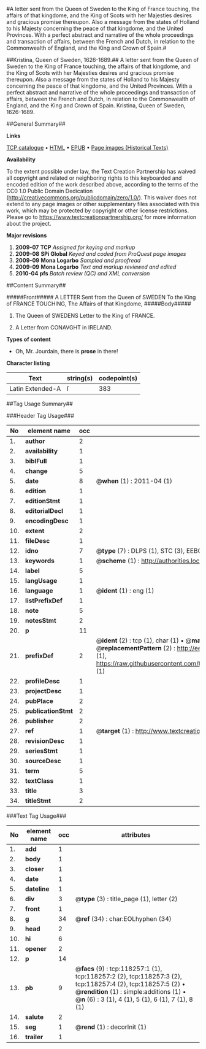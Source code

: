 #A letter sent from the Queen of Sweden to the King of France touching, the affairs of that kingdome, and the King of Scots with her Majesties desires and gracious promise thereupon. Also a message from the states of Holland to his Majesty concerning the peace of that kingdome, and the United Provinces. With a perfect abstract and narrative of the whole proceedings and transaction of affairs, between the French and Dutch, in relation to the Commonwealth of England, and the King and Crown of Spain.#

##Kristina, Queen of Sweden, 1626-1689.##
A letter sent from the Queen of Sweden to the King of France touching, the affairs of that kingdome, and the King of Scots with her Majesties desires and gracious promise thereupon. Also a message from the states of Holland to his Majesty concerning the peace of that kingdome, and the United Provinces. With a perfect abstract and narrative of the whole proceedings and transaction of affairs, between the French and Dutch, in relation to the Commonwealth of England, and the King and Crown of Spain.
Kristina, Queen of Sweden, 1626-1689.

##General Summary##

**Links**

[TCP catalogue](http://www.ota.ox.ac.uk/tcp/)  • 
[HTML](http://tei.it.ox.ac.uk/tcp/Texts-HTML/free/A79/A79546.html)  • 
[EPUB](http://tei.it.ox.ac.uk/tcp/Texts-EPUB/free/A79/A79546.epub) • 
[Page images (Historical Texts)](https://historicaltexts.jisc.ac.uk/eebo-99865998e)

**Availability**

To the extent possible under law, the Text Creation Partnership has waived all copyright and related or neighboring rights to this keyboarded and encoded edition of the work described above, according to the terms of the CC0 1.0 Public Domain Dedication (http://creativecommons.org/publicdomain/zero/1.0/). This waiver does not extend to any page images or other supplementary files associated with this work, which may be protected by copyright or other license restrictions. Please go to https://www.textcreationpartnership.org/ for more information about the project.

**Major revisions**

1. __2009-07__ __TCP__ *Assigned for keying and markup*
1. __2009-08__ __SPi Global__ *Keyed and coded from ProQuest page images*
1. __2009-09__ __Mona Logarbo__ *Sampled and proofread*
1. __2009-09__ __Mona Logarbo__ *Text and markup reviewed and edited*
1. __2010-04__ __pfs__ *Batch review (QC) and XML conversion*

##Content Summary##

#####Front#####
A LETTER Sent from the Queen of SWEDEN To the King of FRANCE TOUCHING, The Affairs of that Kingdome,
#####Body#####

1. The Queen of SWEDENS Letter to the King of FRANCE.

1. A Letter from CONAVGHT in IRELAND.

**Types of content**

  * Oh, Mr. Jourdain, there is **prose** in there!

**Character listing**


|Text|string(s)|codepoint(s)|
|---|---|---|
|Latin Extended-A|ſ|383|

##Tag Usage Summary##

###Header Tag Usage###

|No|element name|occ|attributes|
|---|---|---|---|
|1.|__author__|2||
|2.|__availability__|1||
|3.|__biblFull__|1||
|4.|__change__|5||
|5.|__date__|8| @__when__ (1) : 2011-04 (1)|
|6.|__edition__|1||
|7.|__editionStmt__|1||
|8.|__editorialDecl__|1||
|9.|__encodingDesc__|1||
|10.|__extent__|2||
|11.|__fileDesc__|1||
|12.|__idno__|7| @__type__ (7) : DLPS (1), STC (3), EEBO-CITATION (1), PROQUEST (1), VID (1)|
|13.|__keywords__|1| @__scheme__ (1) : http://authorities.loc.gov/ (1)|
|14.|__label__|5||
|15.|__langUsage__|1||
|16.|__language__|1| @__ident__ (1) : eng (1)|
|17.|__listPrefixDef__|1||
|18.|__note__|5||
|19.|__notesStmt__|2||
|20.|__p__|11||
|21.|__prefixDef__|2| @__ident__ (2) : tcp (1), char (1)  •  @__matchPattern__ (2) : ([0-9\-]+):([0-9IVX]+) (1), (.+) (1)  •  @__replacementPattern__ (2) : http://eebo.chadwyck.com/downloadtiff?vid=$1&page=$2 (1), https://raw.githubusercontent.com/textcreationpartnership/Texts/master/tcpchars.xml#$1 (1)|
|22.|__profileDesc__|1||
|23.|__projectDesc__|1||
|24.|__pubPlace__|2||
|25.|__publicationStmt__|2||
|26.|__publisher__|2||
|27.|__ref__|1| @__target__ (1) : http://www.textcreationpartnership.org/docs/. (1)|
|28.|__revisionDesc__|1||
|29.|__seriesStmt__|1||
|30.|__sourceDesc__|1||
|31.|__term__|5||
|32.|__textClass__|1||
|33.|__title__|3||
|34.|__titleStmt__|2||


###Text Tag Usage###

|No|element name|occ|attributes|
|---|---|---|---|
|1.|__add__|1||
|2.|__body__|1||
|3.|__closer__|1||
|4.|__date__|1||
|5.|__dateline__|1||
|6.|__div__|3| @__type__ (3) : title_page (1), letter (2)|
|7.|__front__|1||
|8.|__g__|34| @__ref__ (34) : char:EOLhyphen (34)|
|9.|__head__|2||
|10.|__hi__|6||
|11.|__opener__|2||
|12.|__p__|14||
|13.|__pb__|9| @__facs__ (9) : tcp:118257:1 (1), tcp:118257:2 (2), tcp:118257:3 (2), tcp:118257:4 (2), tcp:118257:5 (2)  •  @__rendition__ (1) : simple:additions (1)  •  @__n__ (6) : 3 (1), 4 (1), 5 (1), 6 (1), 7 (1), 8 (1)|
|14.|__salute__|2||
|15.|__seg__|1| @__rend__ (1) : decorInit (1)|
|16.|__trailer__|1||
